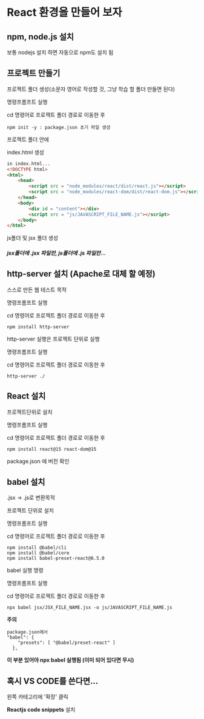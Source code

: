 # React 환경을 만들어 보자

## npm, node.js 설치
보통 nodejs 설치 하면 자동으로 npm도 설치 됨

## 프로젝트 만들기
프로젝트 폴더 생성(소문자 영어로 작성할 것, 그냥 학습 할 폴더 만들면 된다)

명령프롬프트 실행

cd 명령어로 프로젝트 폴더 경로로 이동한 후
```
npm init -y : package.json 초기 파일 생성
```

프로젝트 폴더 안에 

index.html 생성
```HTML
in index.html...
<!DOCTYPE html>
<html>
    <head>
        <script src = "node_modules/react/dist/react.js"></script>
        <script src = "node_modules/react-dom/dist/react-dom.js"></script>
    </head>
    <body>
        <div id = "content"></div>
        <script src = "js/JAVASCRIPT_FILE_NAME.js"></script>
    </body>
</html>
```
js폴더 및 jsx 폴더 생성

##### jsx폴더에 .jsx 파일만, js폴더에 .js 파일만...


## http-server 설치 (Apache로 대체 할 예정)
스스로 만든 웹 테스트 목적


명령프롬프트 실행

cd 명령어로 프로젝트 폴더 경로로 이동한 후
```
npm install http-server
```

http-server 실행은 프로젝트 단위로 실행


명령프롬프트 실행

cd 명령어로 프로젝트 폴더 경로로 이동한 후
```
http-server ./
```

## React 설치
프로젝트단위로 설치 


명령프롬프트 실행

cd 명령어로 프로젝트 폴더 경로로 이동한 후
```
npm install react@15 react-dom@15
```
package.json 에 버전 확인

## babel 설치
.jsx -> .js로 변환목적

프로젝트 단위로 설치 

명령프롬프트 실행

cd 명령어로 프로젝트 폴더 경로로 이동한 후
```
npm install @babel/cli
npm install @babel/core
npm install babel-preset-react@6.5.0
```

babel 실행 명령


명령프롬프트 실행

cd 명령어로 프로젝트 폴더 경로로 이동한 후
```
npx babel jsx/JSX_FILE_NAME.jsx -o js/JAVASCRIPT_FILE_NAME.js
```

**주의**
```
package.json에서
"babel": {
    "presets": [ "@babel/preset-react" ]
  },
  ```
**이 부분 있어야 npx babel 실행됨 (이미 되어 있다면 무시)**

## 혹시 VS CODE를 쓴다면...
왼쪽 카테고리에 '확장' 클릭

**Reactjs code snippets** 설치
